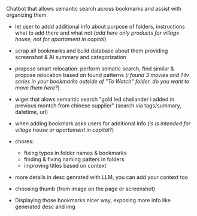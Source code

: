 Chatbot that allows semantic search across bookmarks and assist with organizing them. 
* let user to addd additional info about purpose of folders, instructions what to add there and what not (*add here only products for village house, not for apartament in capital*)
* scrap all bookmarks and build database about them providing screenshot & AI summary and categorization
* propose smart relocation: perform sematic search, find similar & propose relocation based on found patterns (*i found 3 movies and 1 tv series in your bookmarks outside of "To Watch" folder. do you want to move them here?*)
* wiget that alows semantic search "gold led chailander i added in previous montch from chinese supplier" (search via tags/summary, datetime, url)
* when adding bookmark asks users for additional info (*is is intended for village house or apartament in capital?*)
* chores:
  * fixing typos in folder names & bookmarks
  * finding & fixing naming patters in folders
  * improving titles based on context
* more details in desc genrated with LLM, you can add your context too
* choosing thumb (from image on the page or screenshot)

* Displaying those bookmarks nicer way, exposing more info like generated desc and img
